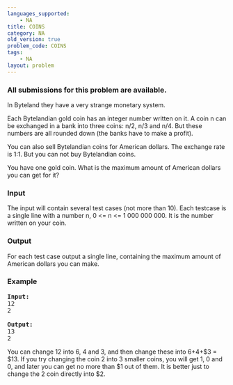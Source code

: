 ```yaml
---
languages_supported:
    - NA
title: COINS
category: NA
old_version: true
problem_code: COINS
tags:
    - NA
layout: problem
---
```

###  All submissions for this problem are available. 

In Byteland they have a very strange monetary system.

Each Bytelandian gold coin has an integer number written on it. A coin n can be exchanged in a bank into three coins: n/2, n/3 and n/4. But these numbers are all rounded down (the banks have to make a profit).

You can also sell Bytelandian coins for American dollars. The exchange rate is 1:1. But you can not buy Bytelandian coins.

You have one gold coin. What is the maximum amount of American dollars you can get for it?

### Input

The input will contain several test cases (not more than 10). Each testcase is a single line with a number n, 0 &lt;= n &lt;= 1 000 000 000. It is the number written on your coin.

### Output

For each test case output a single line, containing the maximum amount of American dollars you can make.

### Example

<pre><b>Input:</b>
12
2

<b>Output:</b>
13
2
</pre>
You can change 12 into 6, 4 and 3, and then change these into $6+$4+$3 = $13. If you try changing the coin 2 into 3 smaller coins, you will get 1, 0 and 0, and later you can get no more than $1 out of them. It is better just to change the 2 coin directly into $2.
